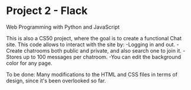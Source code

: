 # Project 2 - Flack

Web Programming with Python and JavaScript

This is also a CS50 project, where the goal is to create a functional Chat site. This code allows to interact with the site by:
-Logging in and out.
-Create chatrooms both public and private, and also search one to join it.
-Stores up to 100 messages per chatroom.
-You can edit the background color for any page.

To be done:
Many modifications to the HTML and CSS files in terms of design, since it's been overlooked so far.